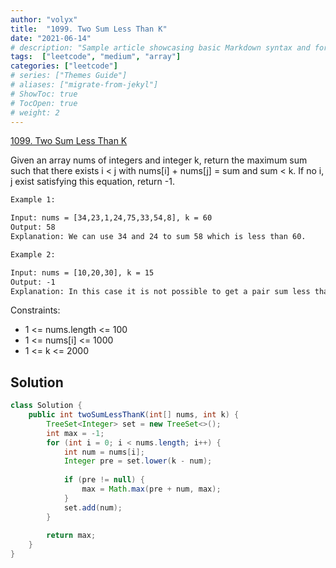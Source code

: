 ```yaml
---
author: "volyx"
title:  "1099. Two Sum Less Than K"
date: "2021-06-14"
# description: "Sample article showcasing basic Markdown syntax and formatting for HTML elements."
tags:  ["leetcode", "medium", "array"]
categories: ["leetcode"]
# series: ["Themes Guide"]
# aliases: ["migrate-from-jekyl"]
# ShowToc: true
# TocOpen: true
# weight: 2
---
```


[1099. Two Sum Less Than K](https://leetcode.com/problems/two-sum-less-than-k/)

Given an array nums of integers and integer k, return the maximum sum such that there exists i < j with nums[i] + nums[j] = sum and sum < k. If no i, j exist satisfying this equation, return -1.

```txt
Example 1:

Input: nums = [34,23,1,24,75,33,54,8], k = 60
Output: 58
Explanation: We can use 34 and 24 to sum 58 which is less than 60.

Example 2:

Input: nums = [10,20,30], k = 15
Output: -1
Explanation: In this case it is not possible to get a pair sum less that 15.
```

Constraints:

- 1 <= nums.length <= 100
- 1 <= nums[i] <= 1000
- 1 <= k <= 2000

## Solution

```java
class Solution {
    public int twoSumLessThanK(int[] nums, int k) {
        TreeSet<Integer> set = new TreeSet<>();
        int max = -1;
        for (int i = 0; i < nums.length; i++) {
            int num = nums[i];
            Integer pre = set.lower(k - num);
            
            if (pre != null) {
                max = Math.max(pre + num, max);
            }
            set.add(num);
        }
        
        return max;
    }
}
```
